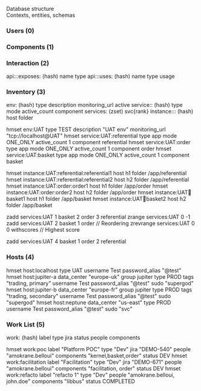 Database structure  
Contexts, entities, schemas  

### Users (0)

### Components (1)


### Interaction (2)
api:<source>:<componentId>:exposes:<functionName> (hash) name type
api:<source>:<componentId>:uses:<functionName> (hash) name type usage

### Inventory (3)
env:<envId> (hash) type description monitoring_url active
service:<envId>:<svc> (hash) type mode active_count component
services:<envId> (zset) svc{rank}
instance:<envId>:<svc>:<instanceId> (hash) host folder


hmset env:UAT type TEST description "UAT env" monitoring_url "tcp://localhost@UAT"
hmset service:UAT:referential type app mode ONE_ONLY active_count 1 component referential
hmset service:UAT:order type app mode ONE_ONLY active_count 1 component order
hmset service:UAT:basket type app mode ONE_ONLY active_count 1 component basket

hmset instance:UAT:referential:referential1 host h1 folder /app/referential
hmset instance:UAT:referential:referential2 host h2 folder /app/referential
hmset instance:UAT:order:order1 host h1 folder /app/order
hmset instance:UAT:order:order2 host h2 folder /app/order
hmset instance:UAT:basket:basket1 host h1 folder /app/basket
hmset instance:UAT:basket:basket2 host h2 folder /app/basket

zadd services:UAT 1 basket 2 order 3 referential 
zrange services:UAT 0 -1
zadd services:UAT 2 basket 1 order // Reordering
zrevrange services:UAT 0 0 withscores // Highest score

zadd services:UAT 4 basket 1 order 2 referential 

### Hosts (4)
hmset host:localhost type UAT username Test password_alias "@test"
hmset host:jupiter-a data_center "europe-uk" group jupiter type PROD tags "trading, primary" username Test password_alias "@test" sudo "supergod"
hmset host:jupiter-b data_center "europe-fr" group jupiter type PROD tags "trading, secondary" username Test password_alias "@test" sudo "supergod"
hmset host:neptune data_center "us-east" type PROD username Test password_alias "@test" sudo "svc"

### Work List (5)
work:<workId> (hash) label type jira status people components


hmset work:poc label "Platform POC" type "Dev" jira "DEMO-540" people "amokrane.belloui" components "kernel,basket,order" status DEV
hmset work:facilitation label "Facilitation" type "Dev" jira "DEMO-671" people "amokrane.belloui" components "facilitation, order" status DEV
hmset work:refacto label "refacto 1" type "Dev" people "amokrane.belloui, john.doe" components "libbus" status COMPLETED


